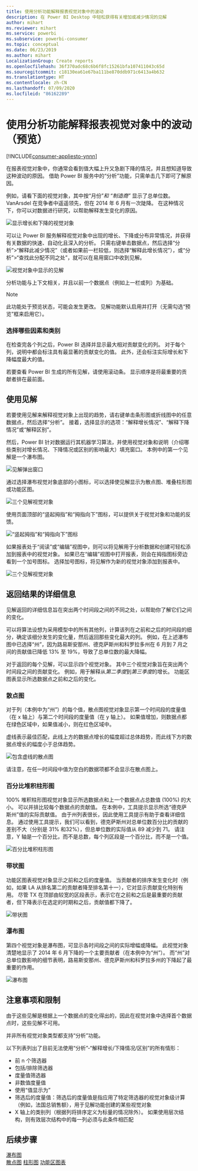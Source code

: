 ```yaml
---
title: 使用分析功能解释报表视觉对象中的波动
description: 在 Power BI Desktop 中轻松获得有关增加或减少情况的见解
author: mihart
ms.reviewer: mihart
ms.service: powerbi
ms.subservice: powerbi-consumer
ms.topic: conceptual
ms.date: 06/23/2019
ms.author: mihart
LocalizationGroup: Create reports
ms.openlocfilehash: 36f370adc68c6b6f8fc15261bfa107411043c65d
ms.sourcegitcommit: c18130ea61e67ba111be870ddb971c6413a4b632
ms.translationtype: HT
ms.contentlocale: zh-CN
ms.lasthandoff: 07/09/2020
ms.locfileid: "86162289"
---
```

# <a name="use-the-analyze-feature-to-explain-fluctuations-in-report-visuals-preview"></a>使用分析功能解释报表视觉对象中的波动（预览）

[!INCLUDE[consumer-appliesto-ynnn](../includes/consumer-appliesto-ynnn.md)]

在报表视觉对象中，你通常会看到值大幅上升又急剧下降的情况，并且想知道导致这种波动的原因。 借助 Power BI 服务中的“分析”功能，只需单击几下即可了解原因。

例如，请看下面的视觉对象，其中按“月份”*和 *“制造商”** 显示了总单位数。 VanArsdel 在竞争者中遥遥领先，但在 2014 年 6 月有一次陡降。 在这种情况下，你可以对数据进行研究，以帮助解释发生变化的原因。 

![显示增长和下降的视觉对象](media/end-user-analyze-visuals/power-bi-line-chart.png)

可以让 Power BI 服务解释视觉对象中出现的增长、下降或分布异常情况，并获得有关数据的快速、自动化且深入的分析。 只需右键单击数据点，然后选择“分析”>“解释此减少情况”（或者如果前一栏较低，则选择“解释此增长情况”），或“分析”>“查找此分配不同之处”，就可以在易用窗口中收到见解。

![视觉对象中显示的见解](media/end-user-analyze-visuals/power-bi-decrease.png)

分析功能与上下文相关，并且以前一个数据点（例如上一栏或列）为基础。

> [!NOTE]
> 此功能处于预览状态，可能会发生更改。 见解功能默认启用并打开（无需勾选“预览”框来启用它）。

### <a name="which-factors-and-categories-are-chosen"></a>选择哪些因素和类别

在检查完各个列之后，Power BI 选择并显示最大相对贡献变化的列。 对于每个列，说明中都会标注具有最显著的贡献变化的值。 此外，还会标注实际增长和下降幅度最大的值。

若要查看 Power BI 生成的所有见解，请使用滚动条。 显示顺序是将最重要的贡献者排在最前面。 

## <a name="using-insights"></a>使用见解
若要使用见解来解释视觉对象上出现的趋势，请右键单击条形图或折线图中的任意数据点，然后选择“分析”。 接着，选择显示的选项：“解释增长情况”、“解释下降情况”或“解释区别”。

然后，Power BI 针对数据运行其机器学习算法，并使用视觉对象和说明（介绍哪些类别对增长情况、下降情况或区别的影响最大）填充窗口。  本例中的第一个见解是一个瀑布图。

![见解弹出窗口](media/end-user-analyze-visuals/power-bi-insight.png)

通过选择瀑布视觉对象底部的小图标，可以选择使见解显示为散点图、堆叠柱形图或功能区图。

![三个见解视觉对象](media/end-user-analyze-visuals/power-bi-options.png)

使用页面顶部的“竖起拇指”和“拇指向下”图标，可以提供关于视觉对象和功能的反馈。  

![“竖起拇指”和“拇指向下”图标](media/end-user-analyze-visuals/power-bi-thumbs.png)


如果报表处于“阅读”或“编辑”视图中，则可以将见解用于分析数据和创建可轻松添加到报表中的视觉对象。 如果已在“编辑”视图中打开报表，则会在拇指图标旁边看到一个加号图标。 选择加号图标，将见解作为新的视觉对象添加到报表中。 

![三个见解视觉对象](media/end-user-analyze-visuals/power-bi-add-visual.png)

## <a name="details-of-the-results-returned"></a>返回结果的详细信息

见解返回的详细信息旨在突出两个时间段之间的不同之处，以帮助你了解它们之间的变化。  

可以将算法设想为采用模型中的所有其他列，计算该列在之前和之后的时间段的细分，确定该细分发生的变化量，然后返回那些变化最大的列。 例如，在上述瀑布图中已选择“州”，因为路易斯安那州、德克萨斯州和科罗拉多州在 6 月到 7 月之间的贡献值已降低 13% 至 19%，导致了总单位数的最大降幅。  

对于返回的每个见解，可以显示四个视觉对象。 其中三个视觉对象旨在突出两个时间段之间的贡献变化。 例如，用于解释从*第二季度*到*第三季度*的增长。 功能区图表显示所选数据点之前和之后的变化。

### <a name="the-scatter-plot"></a>散点图

对于列（本例中为“州”）的每个值，散点图视觉对象显示第一个时间段的度量值（在 x 轴上）与第二个时间段的度量值（在 y 轴上）。 如果值增加，则数据点都在绿色区域中，如果值减小，则在红色区域中。 

虚线表示最佳匹配，此线上方的数据点增长的幅度超过总体趋势，而此线下方的数据点增长的幅度小于总体趋势。  

![包含虚线的散点图](media/end-user-analyze-visuals/power-bi-scatter.png)

请注意，在任一时间段中值为空白的数据项都不会显示在散点图上。

### <a name="the-100-stacked-column-chart"></a>百分比堆积柱形图

100% 堆积柱形图视觉对象显示所选数据点和上一个数据点占总数值 (100%) 的大小。 可以并排比较每个数据点的贡献值。 在本例中，工具提示显示所选“德克萨斯州”值的实际贡献值。 由于州列表很长，因此使用工具提示有助于查看详细信息。 通过使用工具提示，我们可以看到，德克萨斯州对总单位数百分比的贡献的差别不大（分别是 31% 和32%），但总单位数的实际值从 89 减少到 71。 请注意，Y 轴是一个百分比，而不是总数，每个列区段是一个百分比，而不是一个值。 

![百分比堆积柱形图](media/end-user-analyze-visuals/power-bi-stacked.png)

### <a name="the-ribbon-chart"></a>带状图

功能区图表视觉对象显示之前和之后的度量值。 当贡献者的排序发生变化时（例如，如果 LA 从排名第二的贡献者降至排名第十一），它对显示贡献变化特别有用。  尽管 TX 在顶部由较宽的区段表示，表示它在之前和之后是最重要的贡献者，但下降表示在选定的时期和之后，贡献值都下降了。

![带状图](media/end-user-analyze-visuals/power-bi-ribbon-tooltip.png)

### <a name="the-waterfall-chart"></a>瀑布图

第四个视觉对象是瀑布图，可显示各时间段之间的实际增幅或降幅。 此视觉对象清楚地显示了 2014 年 6 月下降的一个主要贡献者（在本例中为“州”）。 而“州”对总单位数影响的细节表明，路易斯安那州、德克萨斯州和科罗拉多州的下降起了最重要的作用。      

![瀑布图](media/end-user-analyze-visuals/power-bi-insight.png)


 



## <a name="considerations-and-limitations"></a>注意事项和限制
由于这些见解是根据上一个数据点的变化得出的，因此在视觉对象中选择首个数据点时，这些见解不可用。 

并非所有视觉对象类型都支持“分析”功能。 

以下列表列出了目前无法使用“分析”-“解释增长/下降情况/区别”的所有情形：

* 前 n 个筛选器
* 包括/排除筛选器
* 度量值筛选器
* 非数值度量值
* 使用“值显示为”
* 筛选后的度量值：筛选后的度量值是指应用了特定筛选器的视觉对象级计算（例如，法国总销售额），用于见解功能创建的某些视觉对象
* X 轴上的类别列（根据列将排序定义为标量的情况除外）。 如果使用层次结构，则有效层次结构中的每一列必须与此条件相匹配


## <a name="next-steps"></a>后续步骤
[瀑布图](../visuals/power-bi-visualization-waterfall-charts.md)    
[散点图](../visuals/power-bi-visualization-scatter.md)
[柱形图](../visuals/power-bi-report-visualizations.md)
[功能区图表](../visuals/desktop-ribbon-charts.md)
